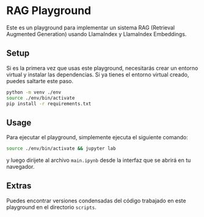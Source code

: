 # RAG Playground

Este es un playground para implementar un sistema RAG (Retrieval Augmented Generation) usando LlamaIndex y LlamaIndex Embeddings.

## Setup

Si es la primera vez que usas este playground, necesitarás crear un entorno virtual y instalar las dependencias. Si ya tienes el entorno virtual creado, puedes saltarte este paso.

```bash
python -m venv ./env
source ./env/bin/activate
pip install -r requirements.txt
```

## Usage

Para ejecutar el playground, simplemente ejecuta el siguiente comando:

```bash
source ./env/bin/activate && jupyter lab
```

y luego dirijete al archivo `main.ipynb` desde la interfaz que se abrirá en tu navegador.

## Extras

Puedes encontrar versiones condensadas del código trabajado en este playground en el directorio `scripts`.

